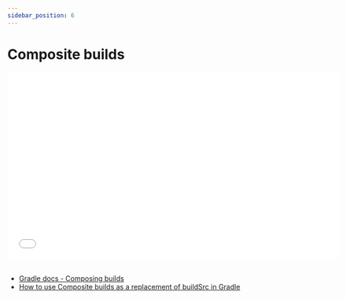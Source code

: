 ```yaml
---
sidebar_position: 6
---
```


# Composite builds

<iframe src="//www.youtube.com/embed/iQt0qkS0sLQ?list=PL6yFiPOVXVUi90sQ66dtmuXP-1-TeHwl5" frameborder="0" allowfullscreen width="675" height="380"></iframe>
<br/>
<br/>

- [Gradle docs - Composing builds](https://docs.gradle.org/7.0/userguide/composite_builds.html)
- [How to use Composite builds as a replacement of buildSrc in Gradle](https://medium.com/bumble-tech/how-to-use-composite-builds-as-a-replacement-of-buildsrc-in-gradle-64ff99344b58)

